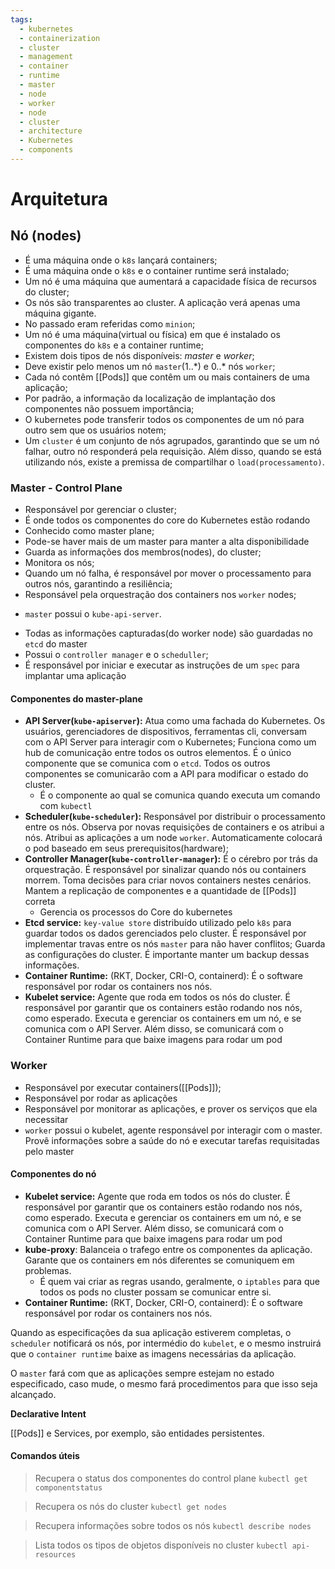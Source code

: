 ```yaml
---
tags:
  - kubernetes
  - containerization
  - cluster
  - management
  - container
  - runtime
  - master
  - node
  - worker
  - node
  - cluster
  - architecture
  - Kubernetes
  - components
---
```

# Arquitetura

## Nó (nodes)
* É uma máquina onde o `k8s` lançará containers;
* É uma máquina onde o `k8s` e o container runtime será instalado;
* Um nó é uma máquina que aumentará a capacidade física de recursos do cluster;
* Os nós são transparentes ao cluster. A aplicação verá apenas uma máquina gigante.
* No passado eram referidas como `minion`;
* Um nó é uma máquina(virtual ou física) em que é instalado os componentes do `k8s` e a container runtime;
* Existem dois tipos de nós disponíveis: _master_ e _worker_;
* Deve existir pelo menos um nó `master`(1..\*) e 0..\* nós `worker`;
* Cada nó contêm [[Pods]] que contêm um ou mais containers de uma aplicação;
* Por padrão, a informação da localização de implantação dos componentes não possuem importância;
* O kubernetes pode transferir todos os componentes de um nó para outro sem que os usuários notem;
* Um `cluster` é um conjunto de nós agrupados, garantindo que se um nó falhar, outro nó responderá pela requisição. Além disso, quando se está utilizando nós, existe a premissa de compartilhar o `load(processamento)`. 

### Master - Control Plane
* Responsável por gerenciar o cluster;
* É onde todos os componentes do core do Kubernetes estão rodando
* Conhecido como master plane;
* Pode-se haver mais de um master para manter a alta disponibilidade
* Guarda as informações dos membros(nodes), do cluster;
* Monitora os nós;
* Quando um nó falha, é responsável por mover o processamento para outros nós, garantindo a resiliência;
* Responsável pela orquestração dos containers nos `worker` nodes;
 - `master` possui o `kube-api-server`.
 * Todas as informações capturadas(do worker node) são guardadas no `etcd` do master
 * Possui o `controller manager` e o `scheduller`;
 * É responsável por iniciar e executar as instruções de um `spec` para implantar uma aplicação

#### Componentes do master-plane
* **API Server(`kube-apiserver`):** Atua como uma fachada do Kubernetes. Os usuários, gerenciadores de dispositivos, ferramentas cli, conversam com o API Server para interagir com o Kubernetes; Funciona como um hub de comunicação entre todos os outros elementos. É o único componente que se comunica com o `etcd`. Todos os outros componentes se comunicarão com a API para modificar o estado do cluster.
	* É o componente ao qual se comunica quando executa um comando com `kubectl`
*  **Scheduler(`kube-scheduler`):** Responsável por distribuir o processamento entre os nós. Observa por novas requisições de containers e os atribui a nós. Atribui as aplicações a um node `worker`. Automaticamente colocará o pod baseado em seus prerequisitos(hardware);
* **Controller Manager(`kube-controller-manager`):** É o cérebro por trás da orquestração. É responsável por sinalizar quando nós ou containers morrem. Toma decisões para criar novos containers nestes cenários. Mantem a replicação de componentes e a quantidade de [[Pods]] correta
	* Gerencia os processos do Core do kubernetes
* **Etcd service:**  `key-value store` distribuído utilizado pelo `k8s` para guardar todos os dados gerenciados pelo cluster. É responsável por implementar travas entre os nós `master` para não haver conflitos; Guarda as configurações do cluster. É importante manter um backup dessas informações.
* **Container Runtime:** (RKT, Docker, CRI-O, containerd): É o software responsável por rodar os containers nos nós.
* **Kubelet service:** Agente que roda em todos os nós do cluster. É responsável  por garantir que os containers estão rodando nos nós, como esperado.  Executa e gerenciar os containers em um nó, e se comunica com o API Server. Além disso, se comunicará com o Container Runtime para que baixe imagens para rodar um pod

### Worker
* Responsável por executar containers([[Pods]]);
* Responsável por rodar as aplicações
* Responsável por monitorar as aplicações, e prover os serviços que ela necessitar
 * `worker` possui o kubelet, agente responsável por interagir com o master. Provê informações sobre a saúde do nó e executar tarefas requisitadas pelo master

#### Componentes do nó
* **Kubelet service:** Agente que roda em todos os nós do cluster. É responsável  por garantir que os containers estão rodando nos nós, como esperado.  Executa e gerenciar os containers em um nó, e se comunica com o API Server. Além disso, se comunicará com o Container Runtime para que baixe imagens para rodar um pod
* **kube-proxy**: Balanceia o trafego entre os componentes da aplicação. Garante que os containers em nós diferentes se comuniquem em problemas.
	* É quem vai criar as regras usando, geralmente, o `iptables` para que todos os pods no cluster possam se comunicar entre si.
* **Container Runtime:** (RKT, Docker, CRI-O, containerd): É o software responsável por rodar os containers nos nós.

Quando as especificações da sua aplicação estiverem completas, o `scheduler` notificará os nós, por intermédio do  `kubelet`, e o mesmo instruirá que o `container runtime` baixe as imagens necessárias da aplicação.

O `master` fará com que as aplicações sempre estejam no estado especificado, caso mude, o mesmo fará procedimentos para que isso seja alcançado.

**Declarative Intent**

[[Pods]] e Services, por exemplo, são entidades persistentes.


#### Comandos úteis
> Recupera o status dos componentes do control plane
> `kubectl get componentstatus`

 > Recupera os nós do cluster
 > `kubectl get nodes`

> Recupera informações sobre todos os nós
> `kubectl describe nodes`

> Lista todos os tipos de objetos disponíveis no cluster
> `kubectl api-resources`